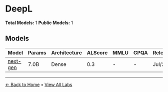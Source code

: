 # DeepL

**Total Models:** 1
**Public Models:** 1

## Models

| Model | Params | Architecture | ALScore | MMLU | GPQA | Released | Status |
|-------|--------|--------------|---------|------|------|----------|--------|
| [next-gen](../models/deepl/next-gen.md) | 7.0B | Dense | 0.3 | - | - | Jul/2024 | 🟢 |

---

[← Back to Home](../README.md) • [View All Labs](../labs/)
